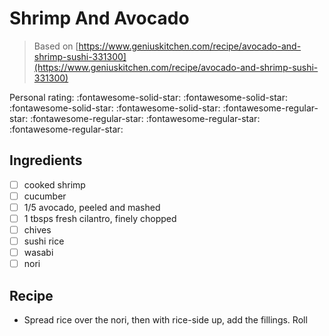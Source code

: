 <!-- Do not modify sections with "AUTO-*". They are updated by make.py -->

# Shrimp And Avocado

> Based on [https://www.geniuskitchen.com/recipe/avocado-and-shrimp-sushi-331300](https://www.geniuskitchen.com/recipe/avocado-and-shrimp-sushi-331300)

<!-- rating=1; (User can specify rating on scale of 1-5) -->
<!-- AUTO-UserRating -->
Personal rating: :fontawesome-solid-star: :fontawesome-solid-star: :fontawesome-solid-star: :fontawesome-solid-star: :fontawesome-regular-star: :fontawesome-regular-star: :fontawesome-regular-star: :fontawesome-regular-star:
<!-- /AUTO-UserRating -->

<!-- TODO: Capture image for Shrimp And Avocado -->

## Ingredients

* [ ] cooked shrimp
* [ ] cucumber
* [ ] 1/5 avocado, peeled and mashed
* [ ] 1 tbsps fresh cilantro, finely chopped
* [ ] chives
* [ ] sushi rice
* [ ] wasabi
* [ ] nori

## Recipe

* Spread rice over the nori, then with rice-side up, add the fillings. Roll
